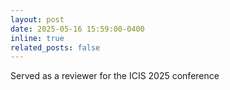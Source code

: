 ```yaml
---
layout: post
date: 2025-05-16 15:59:00-0400
inline: true
related_posts: false
---
```


Served as a reviewer for the ICIS 2025 conference